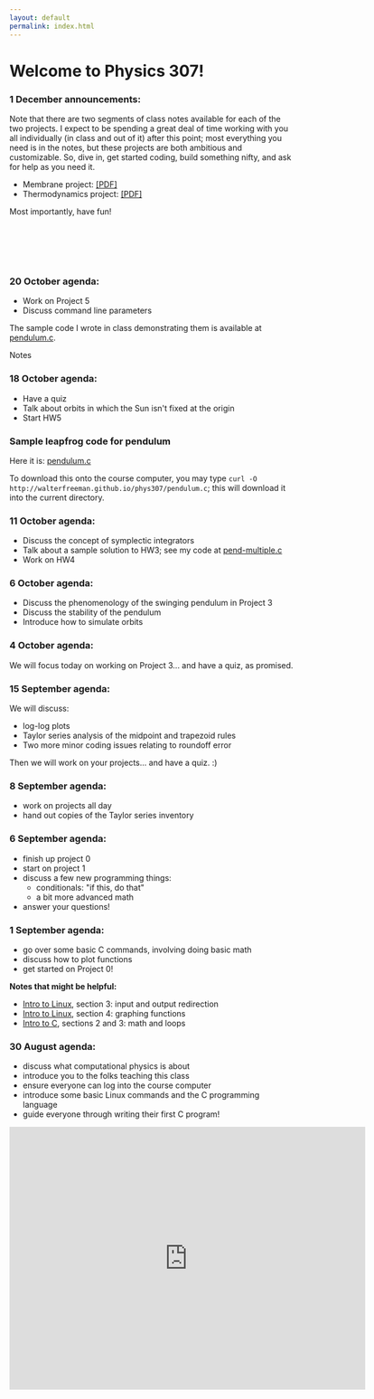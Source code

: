 ```yaml
---
layout: default
permalink: index.html
---
```


<h1> Welcome to Physics 307!</h1>

### 1 December announcements:

Note that there are two segments of class notes available for each of the two projects. I expect to be spending a great deal of time working with 
you all individually (in class and out of it) after this point; most everything you need is in the notes, but these projects are both ambitious
and customizable. So, dive in, get started coding, build something nifty, and ask for help as you need it.

* Membrane project: <a href="notes/notes-membrane.pdf">[PDF]</a> 
* Thermodynamics project: <a href="notes/lj-notes.pdf">[PDF]</a>

Most importantly, have fun!

<br><br><br><br>



### 20 October agenda:

* Work on Project 5
* Discuss command line parameters

The sample code I wrote in class demonstrating them is available at 
<a href="pendulum.c">pendulum.c</a>. 

Notes 

### 18 October agenda:

* Have a quiz
* Talk about orbits in which the Sun isn't fixed at the origin
* Start HW5

### Sample leapfrog code for pendulum

Here it is: <a href="pendulum.c">pendulum.c</a>

To download this onto the course computer, you may type `curl -O http://walterfreeman.github.io/phys307/pendulum.c`; this will download
it into the current directory.

### 11 October agenda:

* Discuss the concept of symplectic integrators
* Talk about a sample solution to HW3; see my code at <a href="pend-multiple.c">pend-multiple.c</a>
* Work on HW4

### 6 October agenda:

* Discuss the phenomenology of the swinging pendulum in Project 3
* Discuss the stability of the pendulum
* Introduce how to simulate orbits

### 4 October agenda:

We will focus today on working on Project 3... and have a quiz, as promised.

### 15 September agenda:

We will discuss:

* log-log plots
* Taylor series analysis of the midpoint and trapezoid rules
* Two more minor coding issues relating to roundoff error

Then we will work on your projects... and have a quiz. :)

### 8 September agenda:

* work on projects all day
* hand out copies of the Taylor series inventory

### 6 September agenda:

* finish up project 0
* start on project 1
* discuss a few new programming things:
   * conditionals: "if this, do that"
   * a bit more advanced math
* answer your questions!

### 1 September agenda:

* go over some basic C commands, involving doing basic math
* discuss how to plot functions
* get started on Project 0!

**Notes that might be helpful:**

* [Intro to Linux](notes/linux.html), section 3: input and output redirection
* [Intro to Linux](notes/linux.html), section 4: graphing functions
* [Intro to C](notes/c.html), sections 2 and 3: math and loops


### 30 August agenda:
* discuss what computational physics is about
* introduce you to the folks teaching this class
* ensure everyone can log into the course computer
* introduce some basic Linux commands and the C programming language
* guide everyone through writing their first C program!

<iframe width="630" height="465" src="https://www.youtube.com/embed/PrIk6dKcdoU" frameborder="0" allowfullscreen></iframe>
